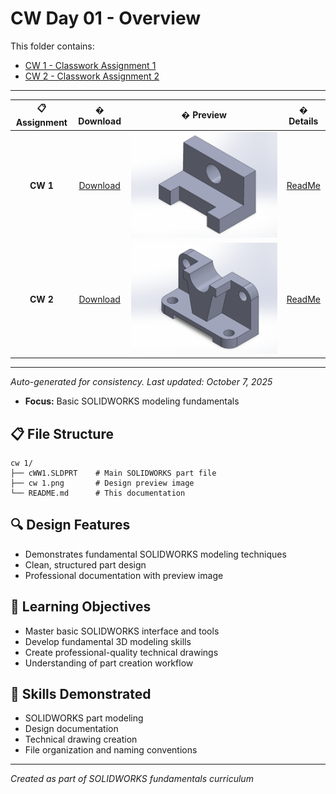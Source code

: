 
# CW Day 01 - Overview

This folder contains:
- [CW 1 - Classwork Assignment 1](cw%201%20day%2001/README.md)
- [CW 2 - Classwork Assignment 2](cw%202%20day%2001/README.md)

---

| 📋 **Assignment** | � **Download** | �️ **Preview** | � **Details** |
|:---:|:---:|:---:|:---:|
| **CW 1** | [Download](cw%201%20day%2001/cWW1.SLDPRT) | ![Preview](cw%201%20day%2001/cw%201.png) | [ReadMe](cw%201%20day%2001/README.md) |
| **CW 2** | [Download](cw%202%20day%2001/cw2.SLDPRT) | ![Preview](cw%202%20day%2001/cw%202.png) | [ReadMe](cw%202%20day%2001/README.md) |

---

*Auto-generated for consistency. Last updated: October 7, 2025*
- **Focus:** Basic SOLIDWORKS modeling fundamentals

## 📋 File Structure
```
cw 1/
├── cWW1.SLDPRT    # Main SOLIDWORKS part file
├── cw 1.png       # Design preview image
└── README.md      # This documentation
```

## 🔍 Design Features
- Demonstrates fundamental SOLIDWORKS modeling techniques
- Clean, structured part design
- Professional documentation with preview image

## 📝 Learning Objectives
- Master basic SOLIDWORKS interface and tools
- Develop fundamental 3D modeling skills
- Create professional-quality technical drawings
- Understanding of part creation workflow

## 🚀 Skills Demonstrated
- SOLIDWORKS part modeling
- Design documentation
- Technical drawing creation
- File organization and naming conventions

---
*Created as part of SOLIDWORKS fundamentals curriculum*
